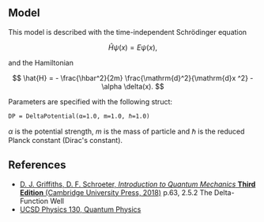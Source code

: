 ## Model

This model is described with the time-independent Schrödinger equation

$$
  \hat{H} \psi(x) = E \psi(x),
$$

and the Hamiltonian

$$
  \hat{H} = - \frac{\hbar^2}{2m} \frac{\mathrm{d}^2}{\mathrm{d}x ^2} - \alpha \delta(x).
$$

Parameters are specified with the following struct:

```
DP = DeltaPotential(α=1.0, m=1.0, ℏ=1.0)
```

$\alpha$ is the potential strength, $m$ is the mass of particle and $\hbar$ is the reduced Planck constant (Dirac's constant).

## References

  * [D. J. Griffiths, D. F. Schroeter, *Introduction to Quantum Mechanics* **Third Edition** (Cambridge University Press, 2018)](https://doi.org/10.1017/9781316995433) p.63, 2.5.2 The Delta-Function Well
  * [UCSD Physics 130, Quantum Physics](https://quantummechanics.ucsd.edu/ph130a/130_notes/node154.html)
